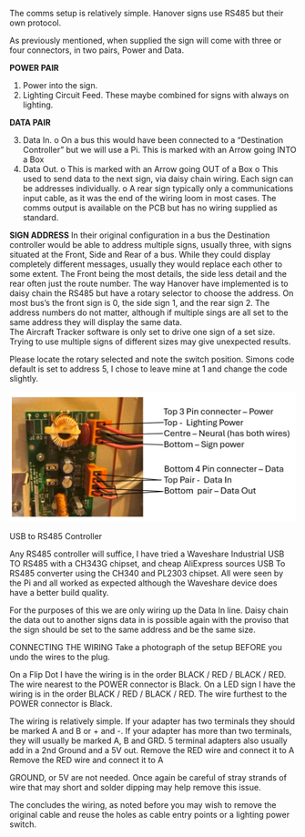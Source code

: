 The comms setup is relatively simple.  Hanover signs use RS485 but their own protocol.  

As previously mentioned, when supplied the sign will come with three or four connectors, in two pairs, Power and Data.

**POWER PAIR**

1.	Power into the sign.
2.	Lighting Circuit Feed.
These maybe combined for signs with always on lighting.

**DATA PAIR**

3.	Data In.
   o	On a bus this would have been connected to a “Destination Controller” but we will use a Pi.
This is marked with an Arrow going INTO a Box
4.	Data Out.
   o	This is marked with an Arrow going OUT of a Box
   o	This used to send data to the next sign, via daisy chain wiring. Each sign can be addresses individually.
   o	A rear sign typically only a communications input cable, as it was the end of the wiring loom in most cases. The comms output is available on the PCB but has no wiring supplied as standard.

**SIGN ADDRESS** 
In their original configuration in a bus the Destination controller would be able to address multiple signs, usually three, with signs situated at the Front, Side and Rear of a bus.  While they could display completely different messages, usually they would replace each other to some extent.   The Front being the most details, the side less detail and the rear often just the route number.  The way Hanover have implemented is to daisy chain the RS485 but have a rotary selector to choose the address.   On most bus’s the front sign is 0, the side sign 1, and the rear sign 2.   The address numbers do not matter, although if multiple sings are all set to the same address they will display the same data.   
The Aircraft Tracker software is only set to drive one sign of a set size.  Trying to use multiple signs of different sizes may give unexpected results. 

Please locate the rotary selected and note the switch position.   Simons code default is set to address 5, I chose to leave mine at 1 and change the code slightly.

![alt text](https://github.com/gjchester/Hanover-Display-Flip-Dot-Local-Aircraft-Tracker-Hardware-Setup/blob/main/Sign%20Electrics/FlipDot%20Wiring.jpg?raw=true)

USB to RS485 Controller

Any RS485 controller will suffice, I have tried a Waveshare Industrial USB TO RS485 with a CH343G chipset, and cheap AliExpress sources USB To RS485 converter using the CH340 and PL2303 chipset.  All were seen by the Pi and all worked as expected although the Waveshare device does have a better build quality.

For the purposes of this we are only wiring up the Data In line.   Daisy chain the data out to another signs data in is possible again with the proviso that the sign should be set to the same address and be the same size.

CONNECTING THE WIRING
Take a photograph of the setup BEFORE you undo the wires to the plug.    

On a Flip Dot I have the wiring is in the order BLACK / RED / BLACK / RED.  The wire nearest to the POWER connector is Black.
On a LED sign I have the wiring is in the order BLACK / RED / BLACK / RED.  The wire furthest to the POWER connector is Black.

The wiring is relatively simple.   If your adapter has two terminals they should be marked A and B or + and -.   If your adapter has more than two terminals, they will usually be marked A, B and GRD.  5 terminal adapters also usually add in a 2nd Ground and a 5V out.
Remove the RED wire and connect it to A
Remove the RED wire and connect it to A

GROUND, or 5V are not needed.  Once again be careful of stray strands of wire that may short and solder dipping may help remove this issue.

The concludes the wiring, as noted before you may wish to remove the original cable and reuse the holes as cable entry points or a lighting power switch. 
